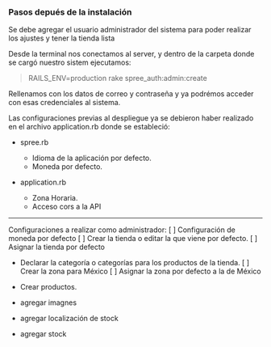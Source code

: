 ### Pasos depués de la instalación

Se debe agregar el usuario administrador del sistema para poder realizar los ajustes y tener la tienda lista

Desde la terminal nos conectamos al server, y dentro de la carpeta donde se cargó nuestro sistem ejecutamos:

>RAILS_ENV=production rake spree_auth:admin:create

Rellenamos con los datos de correo y contraseña y ya podrémos acceder con esas credenciales al sistema.

>

Las configuraciones previas al despliegue ya se debieron haber realizado en el archivo application.rb
donde se estableció:
* spree.rb
    * Idioma de la aplicación por defecto.
    * Moneda por defecto.

* application.rb
    * Zona Horaria.
    * Acceso cors a la API

--- 
Configuraciones a realizar como administrador:
[ ] Configuración de moneda por defecto
[ ] Crear la tienda o editar la que viene por defecto.
[ ] Asignar la tienda por defecto
* Declarar la categoría o categorías para los productos de la tienda.
[ ] Crear la zona para México
[ ] Asignar la zona por defecto a la de México

* Crear productos.
* agregar imagnes
* agregar localización de stock
* agregar stock